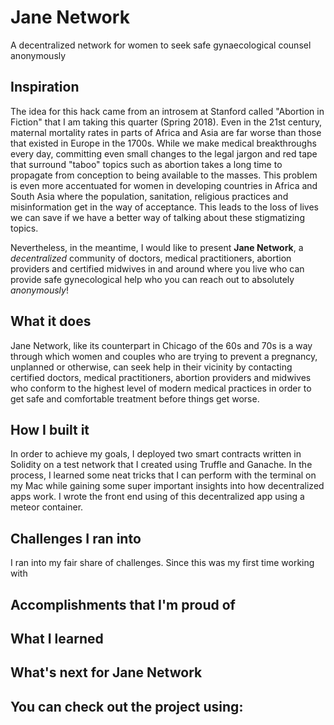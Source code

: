 # Jane Network
A decentralized network for women to seek safe gynaecological counsel anonymously
## Inspiration
The idea for this hack came from an introsem at Stanford called "Abortion in Fiction" that I am taking this quarter (Spring 2018). Even in the 21st century, maternal mortality rates in parts of Africa and Asia are far worse than those that existed in Europe in the 1700s. While we make medical breakthroughs every day, committing even small changes to the legal jargon and red tape that surround "taboo" topics such as abortion takes a long time to propagate from conception to being available to the masses. This problem is even more accentuated for women in developing countries in Africa and South Asia where the population, sanitation, religious practices and misinformation get in the way of acceptance. This leads to the loss of lives we can save if we have a better way of talking about these stigmatizing topics. 

Nevertheless, in the meantime, I would like to present **Jane Network**, a _decentralized_ community of doctors, medical practitioners, abortion providers and certified midwives in and around where you live who can provide safe gynecological help who you can reach out to absolutely _anonymously_!

## What it does
Jane Network, like its counterpart in Chicago of the 60s and 70s is a way through which women and couples who are trying to prevent a pregnancy, unplanned or otherwise, can seek help in their vicinity by contacting certified doctors, medical practitioners, abortion providers and midwives who conform to the highest level of modern medical practices in order to get safe and comfortable treatment before things get worse.

## How I built it
In order to achieve my goals, I deployed two smart contracts written in Solidity on a test network that I created using Truffle and Ganache. In the process, I learned some neat tricks that I can perform with the terminal on my Mac while gaining some super important insights into how decentralized apps work. I wrote the front end using of this decentralized app using a meteor container.

## Challenges I ran into
I ran into my fair share of challenges. Since this was my first time working with 

## Accomplishments that I'm proud of


## What I learned


## What's next for Jane Network

## You can check out the project using:

